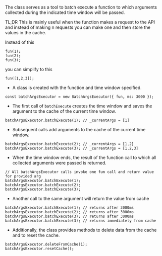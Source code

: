 The class serves as a tool to batch execute a function to which arguments collected during the indicated time window will be passed.

TL;DR
This is mainly useful when the function makes a request to the API and instead of making n requests you can make one and then store the values in the cache.


Instead of this
```
fun(1);
fun(2);
fun(3);
```

you can simplify to this
```
fun([1,2,3]);
```

- A class is created with the function and time window specified.

```
const batchArgsExecutor = new BatchArgsExecutor({ fun, ms: 3000 });
```

- The first call of `batchExecute` creates the time window and saves the argument to the cache of the current time window.

```
batchArgsExecutor.batchExecute(1); // _currentArgs = [1]
```

- Subsequent calls add arguments to the cache of the current time window.

```
batchArgsExecutor.batchExecute(2); // _currentArgs = [1,2]
batchArgsExecutor.batchExecute(3); // _currentArgs = [1,2,3]
```

- When the time window ends, the result of the function call to which all collected arguments were passed is returned.

```
// All batchArgsExecutor calls invoke one fun call and return value for provided arg
batchArgsExecutor.batchExecute(1);
batchArgsExecutor.batchExecute(2);
batchArgsExecutor.batchExecute(3);
```

- Another call to the same argument will return the value from cache

```
batchArgsExecutor.batchExecute(1); // returns after 3000ms
batchArgsExecutor.batchExecute(2); // returns after 3000ms
batchArgsExecutor.batchExecute(3); // returns after 3000ms
batchArgsExecutor.batchExecute(3); // returns immediately from cache
```

- Additionally, the class provides methods to delete data from the cache and to reset the cache.

```
batchArgsExecutor.deleteFromCache(1);
batchArgsExecutor.resetCache();
```
